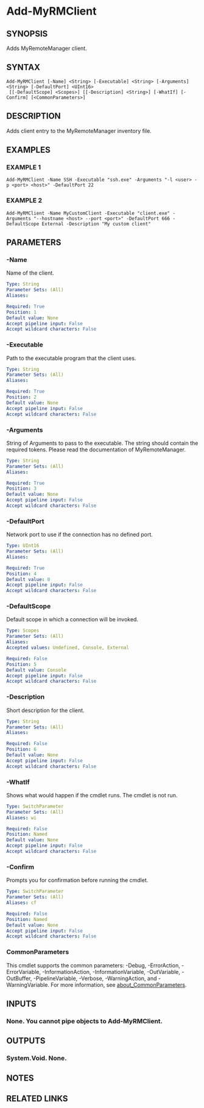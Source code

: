 ﻿---
external help file: MyRemoteManager-help.xml
Module Name: MyRemoteManager
online version:
schema: 2.0.0
---

# Add-MyRMClient

## SYNOPSIS
Adds MyRemoteManager client.

## SYNTAX

```
Add-MyRMClient [-Name] <String> [-Executable] <String> [-Arguments] <String> [-DefaultPort] <UInt16>
 [[-DefaultScope] <Scopes>] [[-Description] <String>] [-WhatIf] [-Confirm] [<CommonParameters>]
```

## DESCRIPTION
Adds client entry to the MyRemoteManager inventory file.

## EXAMPLES

### EXAMPLE 1
```
Add-MyRMClient -Name SSH -Executable "ssh.exe" -Arguments "-l <user> -p <port> <host>" -DefaultPort 22
```

### EXAMPLE 2
```
Add-MyRMClient -Name MyCustomClient -Executable "client.exe" -Arguments "--hostname <host> --port <port>" -DefaultPort 666 -DefaultScope External -Description "My custom client"
```

## PARAMETERS

### -Name
Name of the client.

```yaml
Type: String
Parameter Sets: (All)
Aliases:

Required: True
Position: 1
Default value: None
Accept pipeline input: False
Accept wildcard characters: False
```

### -Executable
Path to the executable program that the client uses.

```yaml
Type: String
Parameter Sets: (All)
Aliases:

Required: True
Position: 2
Default value: None
Accept pipeline input: False
Accept wildcard characters: False
```

### -Arguments
String of Arguments to pass to the executable.
The string should contain the required tokens.
Please read the documentation of MyRemoteManager.

```yaml
Type: String
Parameter Sets: (All)
Aliases:

Required: True
Position: 3
Default value: None
Accept pipeline input: False
Accept wildcard characters: False
```

### -DefaultPort
Network port to use if the connection has no defined port.

```yaml
Type: UInt16
Parameter Sets: (All)
Aliases:

Required: True
Position: 4
Default value: 0
Accept pipeline input: False
Accept wildcard characters: False
```

### -DefaultScope
Default scope in which a connection will be invoked.

```yaml
Type: Scopes
Parameter Sets: (All)
Aliases:
Accepted values: Undefined, Console, External

Required: False
Position: 5
Default value: Console
Accept pipeline input: False
Accept wildcard characters: False
```

### -Description
Short description for the client.

```yaml
Type: String
Parameter Sets: (All)
Aliases:

Required: False
Position: 6
Default value: None
Accept pipeline input: False
Accept wildcard characters: False
```

### -WhatIf
Shows what would happen if the cmdlet runs.
The cmdlet is not run.

```yaml
Type: SwitchParameter
Parameter Sets: (All)
Aliases: wi

Required: False
Position: Named
Default value: None
Accept pipeline input: False
Accept wildcard characters: False
```

### -Confirm
Prompts you for confirmation before running the cmdlet.

```yaml
Type: SwitchParameter
Parameter Sets: (All)
Aliases: cf

Required: False
Position: Named
Default value: None
Accept pipeline input: False
Accept wildcard characters: False
```

### CommonParameters
This cmdlet supports the common parameters: -Debug, -ErrorAction, -ErrorVariable, -InformationAction, -InformationVariable, -OutVariable, -OutBuffer, -PipelineVariable, -Verbose, -WarningAction, and -WarningVariable. For more information, see [about_CommonParameters](http://go.microsoft.com/fwlink/?LinkID=113216).

## INPUTS

### None. You cannot pipe objects to Add-MyRMClient.
## OUTPUTS

### System.Void. None.
## NOTES

## RELATED LINKS

